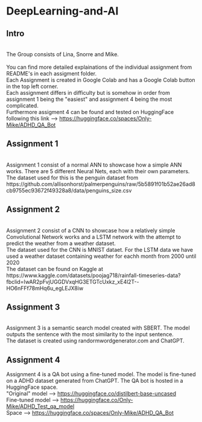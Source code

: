 # DeepLearning-and-AI 

 
Intro
---------------
<br> The Group consists of Lina, Snorre and Mike.
<br>
<br> 
You can find more detailed explainations of the individual assignment from README's in each assigment folder.
<br>
Each Assignment is created in Google Colab and has a Google Colab button in the top left corner. 
<br>
Each assignment differs in difficulty but is somehow in order from assignment 1 being the "easiest" and assignment 4 being the most complicated. 
<br>
Furthermore assigment 4 can be found and tested on HuggingFace following this link --> https://huggingface.co/spaces/Only-Mike/ADHD_QA_Bot
<br>

Assignment 1
---------------
<br> 
Assignment 1 consist of a normal ANN to showcase how a simple ANN works. There are 5 different Neural Nets, each with their own parameters.
<br> 
The dataset used for this is the penguin dataset from https://github.com/allisonhorst/palmerpenguins/raw/5b5891f01b52ae26ad8cb9755ec93672f49328a8/data/penguins_size.csv
<br>

Assignment 2
---------------
<br>
Assignment 2 consist of a CNN to showcase how a relatively simple Convolutional Network works and a LSTM network with the attempt to predict the weather from a weather dataset.
<br> 
The dataset used for the CNN is MNIST dataet. For the LSTM data we have used a weather dataset containing weather for eachh month from 2000 until 2020 
<br> 
The dataset can be found on Kaggle at https://www.kaggle.com/datasets/poojag718/rainfall-timeseries-data?fbclid=IwAR2pFvjUGGDVxqHG3ETGTcUxkz_xE4l2T--HO6nFFf78mHq6u_egLEJX8iw
<br>

Assignment 3
---------------
<br>
Assignment 3 is a semantic search model created with SBERT. The model outputs the sentence with the most similarity to the input sentence. 
<br>
The dataset is created using randormwordgenerator.com and ChatGPT.
<br>

Assignment 4
---------------
Assignment 4 is a QA bot using a fine-tuned model. The model is fine-tuned on a ADHD dataset generated from ChatGPT. The QA bot is hosted in a HuggingFace space.
<br>
"Original" model --> https://huggingface.co/distilbert-base-uncased <br>
Fine-tuned model --> https://huggingface.co/Only-Mike/ADHD_Test_qa_model <br>
Space            --> https://huggingface.co/spaces/Only-Mike/ADHD_QA_Bot <br>


